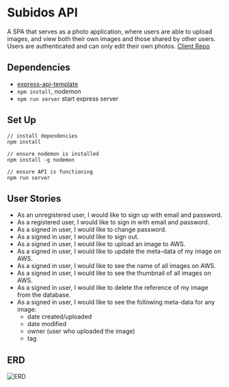 
# Subidos API
A SPA that serves as a photo application, where users are able to upload images, and view both their own images and those shared by other users.  Users are authenticated and can only edit their own photos.
[Client Repo](https://github.com/Po-Ta-Toes/subidos-client)

## Dependencies
* [express-api-template](https://git.generalassemb.ly/ga-wdi-boston/express-api-template)
* `npm install`, nodemon
* `npm run server` start express server

## Set Up
```
// install dependencies
npm install

// ensure nodemon is installed
npm install -g nodemon

// ensure API is functioning
npm run server
```

## User Stories
* As an unregistered user, I would like to sign up with email and password.
* As a registered user, I would like to sign in with email and password.
* As a signed in user, I would like to change password.
* As a signed in user, I would like to sign out.
* As a signed in user, I would like to upload an image to AWS.
* As a signed in user, I would like to update the meta-data of my image on AWS.
* As a signed in user, I would like to see the name of all images on AWS.
* As a signed in user, I would like to see the thumbnail of all images on AWS.
* As a signed in user, I would like to delete the reference of my image from the database.
* As a signed in user, I would like to see the following meta-data for any image:
  * date created/uploaded
  * date modified
  * owner (user who uploaded the image)
  * tag

## ERD
![ERD](https://user-images.githubusercontent.com/33760827/76448294-85dd2000-63a0-11ea-9a0f-cfcb2b89a64a.png)
